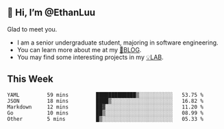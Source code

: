 ## 👋 Hi, I’m @EthanLuu

Glad to meet you.

- I am a senior undergraduate student, majoring in software engineering.
- You can learn more about me at my [📝BLOG](https://blog.ethanloo.cn).
- You may find some interesting projects in my [💡LAB](https://lab.ethanloo.cn).

## This Week
<!--START_SECTION:waka-->

```text
YAML         59 mins         █████████████▒░░░░░░░░░░░   53.75 %
JSON         18 mins         ████▒░░░░░░░░░░░░░░░░░░░░   16.82 %
Markdown     12 mins         ██▓░░░░░░░░░░░░░░░░░░░░░░   11.20 %
Go           10 mins         ██▒░░░░░░░░░░░░░░░░░░░░░░   08.99 %
Other        5 mins          █▒░░░░░░░░░░░░░░░░░░░░░░░   05.33 %
```

<!--END_SECTION:waka-->

